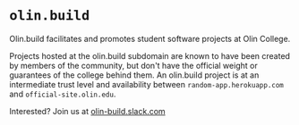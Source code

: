 # `olin.build`

Olin.build facilitates and promotes student software projects at Olin College.

Projects hosted at the olin.build subdomain are known to have been created by
members of the community, but don't have the official weight or guarantees of
the college behind them. An olin.build project is at an intermediate trust level
and availability between `random-app.herokuapp.com` and
`official-site.olin.edu`.

Interested? Join us at [olin-build.slack.com](http://olin-build.slack.com)
